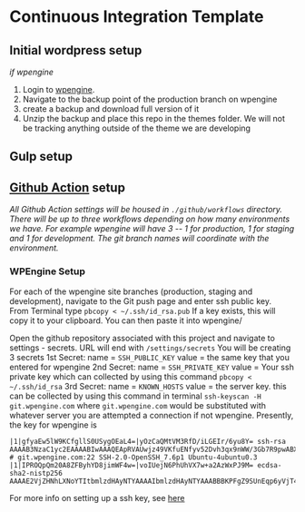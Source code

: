# Continuous Integration Template

## Initial wordpress setup

_if wpengine_
1.  Login to [wpengine](wpengine.com).
2.  Navigate to the backup point of the production branch on wpengine
3.  create a backup and download full version of it
4.  Unzip the backup and place this repo in the themes folder.  We will not be tracking anything outside of the theme we are developing


## Gulp setup

## [Github Action](https://github.com/features/actions) setup

_All Github Action settings will be housed in `./github/workflows` directory. There will be up to three workflows depending on how many environments we have. For example wpengine will have 3 -- 1 for production, 1 for staging and 1 for development. The git branch names will coordinate with the environment._

### WPEngine Setup

For each of the wpengine site branches (production, staging and development), navigate to the Git push page and enter ssh public key.  
From Terminal type `pbcopy < ~/.ssh/id_rsa.pub`
If a key exists, this will copy it to your clipboard. You can then paste it into wpengine/

Open the github repository associated with this project and navigate to settings - secrets. URL will end with `/settings/secrets`
You will be creating 3 secrets
1st Secret:
name = `SSH_PUBLIC_KEY`
value = the same key that you entered for wpengine
2nd Secret:
name = `SSH_PRIVATE_KEY`
value = Your ssh private key which can collected by using this command `pbcopy < ~/.ssh/id_rsa`
3rd Secret:
name = `KNOWN_HOSTS`
value = the server key. this can be collected by using this command in terminal `ssh-keyscan -H git.wpengine.com` where `git.wpengine.com` would be substituted with whatever server you are attempted a connection if not wpengine. Presently, the key for wpengine is

```
|1|gfyaEw5lW9KCfgllS0USygOEaL4=|yOzCaQMtVM3RfD/iLGEIr/6yu8Y= ssh-rsa AAAAB3NzaC1yc2EAAAABIwAAAQEApRVAUwjz49VKfuENfyv52Dvh3qx9nWW/3Gb7R9pwABXUNQqkipt3aB7w2W6jOaEGFmzSr/4qhstUv0lvbeZu/1uRU/b6WrqULu+9bAdt9ll09QULfMxAIFWDwDS1F6GEZT+Yau/wLUI2VTZppxSVRIPe20/mxgXk8/Q9ha5tCaz+dQZ9lHWwk9rbDF+7LSVomLGM3e9dwr6mS4p37Qkje2cFJBqQcQ+RqEOTOD/xiFU0DH8TWO4R5yibQ0KEZVACkwhaAZSl81F7YZrrLEfsFS/llgpV3YZHQGvFi0x/ELAUJMFE9umdy9EwFF7/lTpV8zOGdiLW+v8svweWJJJ00w==
# git.wpengine.com:22 SSH-2.0-OpenSSH_7.6p1 Ubuntu-4ubuntu0.3
|1|IPROQpQm20A8ZFByhYD8jimWF4w=|voIUejN6PhUhVX7w+a2AzWxPJ9M= ecdsa-sha2-nistp256 AAAAE2VjZHNhLXNoYTItbmlzdHAyNTYAAAAIbmlzdHAyNTYAAABBBKPFgZ9SUnEqp6yVjT4plVEADyyO7/LQuVqAvOAKF24X1JDgQwT7Fge8daPQYiXZN6vN+UaPIyEGy8fY3xkYbhA=
```

For more info on setting up a ssh key, see [here](https://help.github.com/en/articles/generating-a-new-ssh-key-and-adding-it-to-the-ssh-agent)
